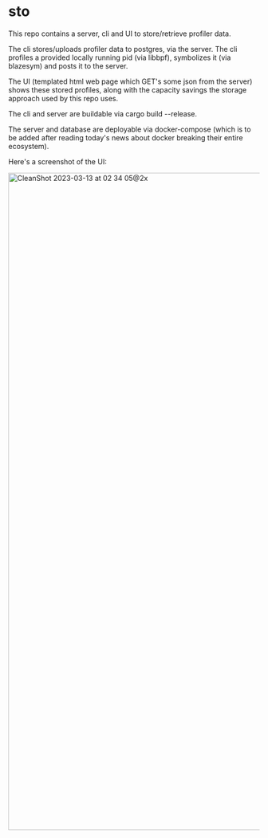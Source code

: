# sto

This repo contains a server, cli and UI to store/retrieve profiler data.

The cli stores/uploads profiler data to postgres, via the server. The cli profiles a provided locally running pid (via libbpf), symbolizes it (via blazesym) and posts it to the server.

The UI (templated html web page which GET's some json from the server) shows these stored profiles, along with the capacity savings the storage approach used by this repo uses.

The cli and server are buildable via cargo build --release.

The server and database are deployable via docker-compose (which is to be added after reading today's news about docker breaking their entire ecosystem).

Here's a screenshot of the UI:

<img width="1319" alt="CleanShot 2023-03-13 at 02 34 05@2x" src="https://user-images.githubusercontent.com/12107998/225395658-528dfdb7-5d5c-4080-81d2-d0e99c2a7da5.png">

